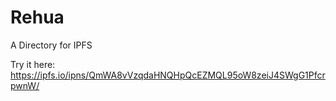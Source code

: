 # Rehua
A Directory for IPFS

Try it here: https://ipfs.io/ipns/QmWA8vVzqdaHNQHpQcEZMQL95oW8zeiJ4SWgG1PfcrpwnW/
